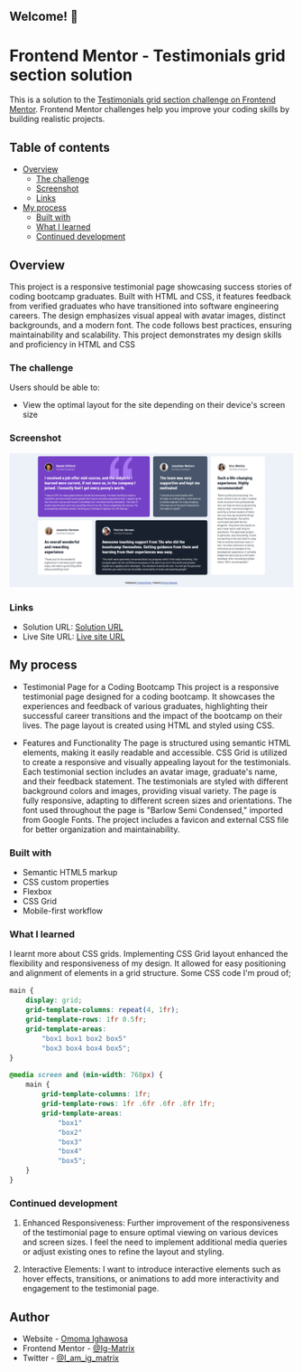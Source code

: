 ## Welcome! 👋

# Frontend Mentor - Testimonials grid section solution

This is a solution to the [Testimonials grid section challenge on Frontend Mentor](https://www.frontendmentor.io/challenges/testimonials-grid-section-Nnw6J7Un7). Frontend Mentor challenges help you improve your coding skills by building realistic projects.

## Table of contents

-   [Overview](#overview)
    -   [The challenge](#the-challenge)
    -   [Screenshot](#screenshot)
    -   [Links](#links)
-   [My process](#my-process)
    -   [Built with](#built-with)
    -   [What I learned](#what-i-learned)
    -   [Continued development](#continued-development)
## Overview
This project is a responsive testimonial page showcasing success stories of coding bootcamp graduates. Built with HTML and CSS, it features feedback from verified graduates who have transitioned into software engineering careers. The design emphasizes visual appeal with avatar images, distinct backgrounds, and a modern font. The code follows best practices, ensuring maintainability and scalability. This project demonstrates my design skills and proficiency in HTML and CSS
### The challenge

Users should be able to:

-   View the optimal layout for the site depending on their device's screen size

### Screenshot

![](./images/testimonial-screenshot.png)

### Links

-   Solution URL: [Solution URL ](https://github.com/Ig-Matrix/Frontend-Mentor---Testimonials-grid-section-solution)
-   Live Site URL: [Live site URL ](https://ig-matrix.github.io/Frontend-Mentor---Testimonials-grid-section-solution/)

## My process
- Testimonial Page for a Coding Bootcamp
This project is a responsive testimonial page designed for a coding bootcamp. It showcases the experiences and feedback of various graduates, highlighting their successful career transitions and the impact of the bootcamp on their lives. The page layout is created using HTML and styled using CSS.

- Features and Functionality
The page is structured using semantic HTML elements, making it easily readable and accessible.
CSS Grid is utilized to create a responsive and visually appealing layout for the testimonials.
Each testimonial section includes an avatar image, graduate's name, and their feedback statement.
The testimonials are styled with different background colors and images, providing visual variety.
The page is fully responsive, adapting to different screen sizes and orientations.
The font used throughout the page is "Barlow Semi Condensed," imported from Google Fonts.
The project includes a favicon and external CSS file for better organization and maintainability.

### Built with

-   Semantic HTML5 markup
-   CSS custom properties
-   Flexbox
-   CSS Grid
-   Mobile-first workflow

### What I learned

I learnt more about CSS grids.  Implementing CSS Grid layout enhanced the flexibility and responsiveness of my design. It allowed for easy positioning and alignment of elements in a grid structure.
Some CSS code I'm proud of;

```css
main {
    display: grid;
    grid-template-columns: repeat(4, 1fr);
    grid-template-rows: 1fr 0.5fr;
    grid-template-areas:
        "box1 box1 box2 box5"
        "box3 box4 box4 box5";
}

```

```css
@media screen and (min-width: 768px) {
    main {
        grid-template-columns: 1fr;
        grid-template-rows: 1fr .6fr .6fr .8fr 1fr;
        grid-template-areas:
            "box1"
            "box2"
            "box3"
            "box4"
            "box5";
    }
}

```

### Continued development
1. Enhanced Responsiveness: Further improvement of the responsiveness of the testimonial page to ensure optimal viewing on various devices and screen sizes. I feel the need to implement additional media queries or adjust existing ones to refine the layout and styling.

2. Interactive Elements: I want to introduce interactive elements such as hover effects, transitions, or animations to add more interactivity and engagement to the testimonial page.

## Author
-   Website - [Omoma Ighawosa](https://ig-matrix.github.io/Lesson_3_Task_6_Omoma_Ighawosa/)
-   Frontend Mentor - [@Ig-Matrix](https://www.frontendmentor.io/profile/Ig-Matrix)
-   Twitter - [@I_am_ig_matrix](https://twitter.com/i_am_Ig_matrix)
